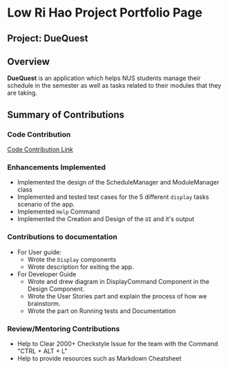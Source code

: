 # Low Ri Hao Project Portfolio Page

## Project: DueQuest

## Overview
**DueQuest** is an application which helps NUS students manage their schedule in the semester
as well as tasks related to their modules that they are taking.

## Summary of Contributions

### Code Contribution
[ Code Contribution Link](https://nus-cs2113-ay2021s1.github.io/tp-dashboard/#breakdown=true&search=haroic1997&sort=groupTitle&sortWithin=title&since=2020-09-27&timeframe=commit&mergegroup=&groupSelect=groupByRepos&checkedFileTypes=docs~functional-code~test-code~other)

### Enhancements Implemented
- Implemented the design of the ScheduleManager and ModuleManager class
- Implemented and tested test cases for the 5 different `display` tasks scenario of the app.
- Implemented `Help` Command
- Implemented the Creation and Design of the `UI` and it's output  

### Contributions to documentation
- For User guide:
    - Wrote the `Display` components
    - Wrote description for exiting the app.
- For Developer Guide
    - Wrote and drew diagram in DisplayCommand Component in the Design Component.
    - Wrote the User Stories part and explain the process of how we brainstorm.
    - Wrote the part on Running tests and Documentation
    
### Review/Mentoring Contributions
- Help to Clear 2000+ Checkstyle Issue for the team with the Command "CTRL + ALT + L"
- Help to provide resources such as Markdown Cheatsheet
  
    



